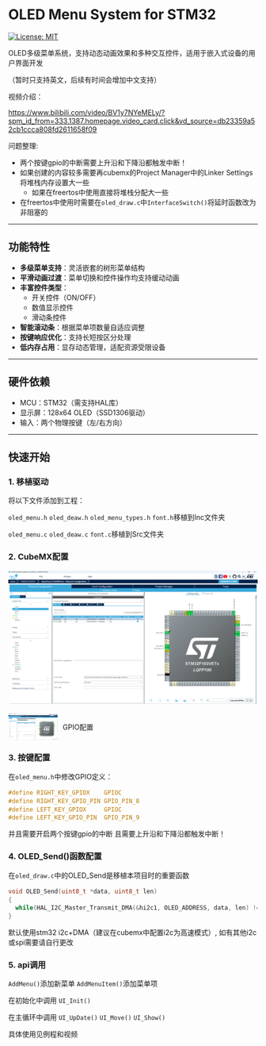 # OLED Menu System for STM32

[![License: MIT](https://img.shields.io/badge/License-MIT-blue.svg)](https://opensource.org/licenses/MIT)

OLED多级菜单系统，支持动态动画效果和多种交互控件，适用于嵌入式设备的用户界面开发

（暂时只支持英文，后续有时间会增加中文支持）

视频介绍：

https://www.bilibili.com/video/BV1y7NYeMELy/?spm_id_from=333.1387.homepage.video_card.click&vd_source=db23359a52cb1ccca808fd2611658f09

问题整理:
  - 两个按键gpio的中断需要上升沿和下降沿都触发中断！
  - 如果创建的内容较多需要再cubemx的Project Manager中的Linker Settings将堆栈内存设置大一些
    - 如果在freertos中使用直接将堆栈分配大一些
  - 在freertos中使用时需要在`oled_draw.c`中`InterfaceSwitch()`将延时函数改为非阻塞的


---

## 功能特性

- **多级菜单支持**：灵活嵌套的树形菜单结构
- **平滑动画过渡**：菜单切换和控件操作均支持缓动动画
- **丰富控件类型**：
  - 开关控件（ON/OFF）
  - 数值显示控件
  - 滑动条控件
- **智能滚动条**：根据菜单项数量自适应调整
- **按键响应优化**：支持长短按区分处理
- **低内存占用**：显存动态管理，适配资源受限设备

---

## 硬件依赖

- MCU：STM32（需支持HAL库）
- 显示屏：128x64 OLED（SSD1306驱动）
- 输入：两个物理按键（左/右方向）

---

## 快速开始

### 1. 移植驱动
将以下文件添加到工程：

`oled_menu.h` `oled_deaw.h` `oled_menu_types.h` `font.h`移植到Inc文件夹

`oled_menu.c` `oled_deaw.c` `font.c`移植到Src文件夹

### 2. CubeMX配置
![GPIO配置](images/2025-02-28012933.png)
<div style="display: flex; align-items: center;">
    <img src="images/2025-02-28012933.png" alt="GPIO配置" width="100">
    <span style="margin-left: 10px;">GPIO配置</span>
</div>

### 3. 按键配置
在`oled_menu.h`中修改GPIO定义：
```c
#define RIGHT_KEY_GPIOX    GPIOC
#define RIGHT_KEY_GPIO_PIN GPIO_PIN_8
#define LEFT_KEY_GPIOX     GPIOC
#define LEFT_KEY_GPIO_PIN  GPIO_PIN_9
```
并且需要开启两个按键gpio的中断
且需要上升沿和下降沿都触发中断！

### 4. OLED_Send()函数配置
在`oled_draw.c`中的OLED_Send是移植本项目时的重要函数

```c
void OLED_Send(uint8_t *data, uint8_t len)
{
  while(HAL_I2C_Master_Transmit_DMA(&hi2c1, OLED_ADDRESS, data, len) != HAL_OK);
}
```

默认使用stm32 i2c+DMA（建议在cubemx中配置i2c为高速模式）, 如有其他i2c或spi需要请自行更改


### 5. api调用

`AddMenu()`添加新菜单   `AddMenuItem()`添加菜单项

在初始化中调用   `UI_Init()`

在主循环中调用   `UI_UpDate()` `UI_Move()` `UI_Show()` 

具体使用见例程和视频
